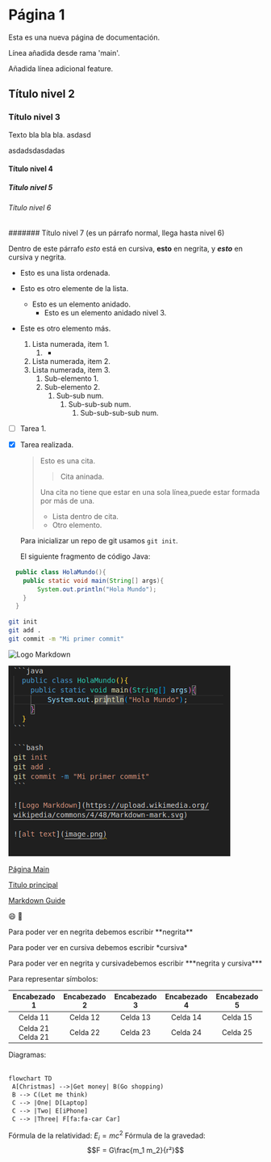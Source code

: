 # Página 1

Esta es una nueva página de documentación.

Línea añadida desde rama 'main'.

Añadida línea adicional feature.

## Título nivel 2

### Título nivel 3

Texto bla bla bla.
asdasd

asdadsdasdadas

#### Título nivel 4
##### Título nivel 5
###### Título nivel 6
####### Título nivel 7 (es un párrafo normal, llega hasta nivel 6)

Dentro de este párrafo *esto* está en cursiva, **esto** en negrita, y ***esto*** en cursiva y negrita.

- Esto es una lista ordenada.
- Esto es otro elemente de la lista.
   - Esto es un elemento anidado. <!--Pulsar TAB -->
     - Esto es un elemento anidado nivel 3.
- Este es otro elemento más.
  
  1. Lista numerada, item 1.
     1. - 
  2. Lista numerada, item 2.
  3. Lista numerada, item 3.
     1. Sub-elemento 1.
     2. Sub-elemento 2.
        1. Sub-sub num.
           1. Sub-sub-sub num.
              1. Sub-sub-sub-sub num.
- [ ] Tarea 1.
- [X] Tarea realizada.
  > Esto es una cita.
  > > Cita aninada.
  >
  > Una cita no tiene que estar en una sola línea,puede estar formada por más de una.
  > - Lista dentro de cita.
  > - Otro elemento.
  
  Para inicializar un repo de git usamos `git init`.

  El siguiente fragmento de código Java:

```java
  public class HolaMundo(){
    public static void main(String[] args){
        System.out.println("Hola Mundo");
    }
  }
```

```bash
git init
git add .
git commit -m "Mi primer commit"
```

![Logo Markdown](https://upload.wikimedia.org/wikipedia/commons/4/48/Markdown-mark.svg)

![alt text](image.png)

[Página Main](#paginamain.md)

[Titulo principal](#pagina1.md)

[Markdown Guide][1]

[1]: https://www.markdownguide.org

:smile:
:lobster:

Para poder ver en negrita debemos escribir \*\*negrita\*\*

Para poder ver en cursiva debemos escribir \*cursiva\*

Para poder ver en negrita y cursivadebemos escribir \*\*\*negrita y cursiva\*\*\*

Para representar símbolos: 

| Encabezado 1 | Encabezado 2 | Encabezado 3 | Encabezado 4 | Encabezado 5 |
| :---: | :---: | :---: | :---: | :---: |
|Celda 11|Celda 12|Celda 13|Celda 14|Celda 15|
|Celda 21<br>Celda 21|Celda 22|Celda 23|Celda 24|Celda 25|

Diagramas:

```mermaid

flowchart TD
 A[Christmas] -->|Get money| B(Go shopping)
 B --> C(Let me think)
 C --> |One| D[Laptop]
 C --> |Two| E[iPhone]
 C --> |Three| F[fa:fa-car Car]
```

Fórmula de la relatividad: $E_i=mc^2$
Fórmula de la gravedad:
$$F = G\frac{m_1 m_2}{r²}$$